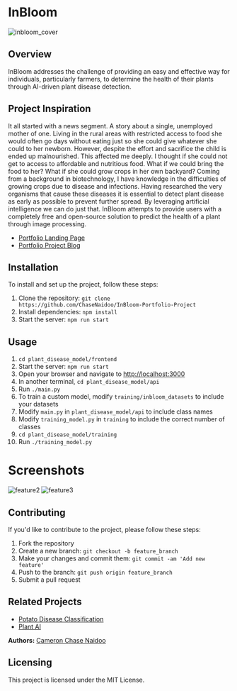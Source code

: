 # InBloom
![inbloom_cover](https://github.com/ChaseNaidoo/InBloom-Portfolio-Project/assets/125469506/7d88dae9-8f60-4d9f-92dc-3bf3281d8ccd)

## Overview
InBloom addresses the challenge of providing an easy and effective way for individuals, particularly farmers, to determine the health of their plants through AI-driven plant disease detection.

## Project Inspiration
It all started with a news segment. A story about a single, unemployed mother of one. Living in the rural areas with restricted access to food she would often go days without eating just so she could give whatever she could to her newborn. However, despite the effort and sacrifice the child is ended up malnourished.
This affected me deeply. I thought if she could not get to access to affordable and nutritious food. What if we could bring the food to her? What if she could grow crops in her own backyard?
Coming from a background in biotechnology, I have knowledge in the difficulties of growing crops due to disease and infections. Having researched the very organisms that cause these diseases it is essential to detect plant disease as early as possible to prevent further spread.
By leveraging artificial intelligence we can do just that. InBloom attempts to provide users with a completely free and open-source solution to predict the health of a plant through image processing.

- [Portfolio Landing Page](https://chasenaidoo.github.io/)
- [Portfolio Project Blog](https://www.linkedin.com/posts/cameron-chase-naidoo_artificialintelligence-ai-pythonprogramming-activity-7164997873510563840-75z0?utm_source=share&utm_medium=member_desktop)

## Installation
To install and set up the project, follow these steps:
1. Clone the repository: `git clone https://github.com/ChaseNaidoo/InBloom-Portfolio-Project`
2. Install dependencies: `npm install`
4. Start the server: `npm run start`

## Usage
1. `cd plant_disease_model/frontend`
2. Start the server: `npm run start`
3. Open your browser and navigate to [http://localhost:3000](http://localhost:3000)
4. In another terminal, `cd plant_disease_model/api`
5. Run `./main.py`
6. To train a custom model, modify `training/inbloom_datasets` to include your datasets
7. Modify `main.py` in `plant_disease_model/api` to include class names
8. Modify `training_model.py` in `training` to include the correct number of classes
9. `cd plant_disease_model/training`
10. Run `./training_model.py`

# Screenshots
![feature2](https://github.com/ChaseNaidoo/InBloom-Portfolio-Project/assets/125469506/eb392c75-0559-4696-be12-229cea7497b0)
![feature3](https://github.com/ChaseNaidoo/InBloom-Portfolio-Project/assets/125469506/401e0106-c1a1-481b-ac3f-6cfb0ccd9fe1)

## Contributing
If you'd like to contribute to the project, please follow these steps:
1. Fork the repository
2. Create a new branch: `git checkout -b feature_branch`
3. Make your changes and commit them: `git commit -am 'Add new feature'`
4. Push to the branch: `git push origin feature_branch`
5. Submit a pull request

## Related Projects
- [Potato Disease Classification](https://github.com/codebasics/potato-disease-classification)
- [Plant AI](https://github.com/soumyajit4419/Plant_AI)

**Authors:** [Cameron Chase Naidoo](https://github.com/ChaseNaidoo)

## Licensing
This project is licensed under the MIT License.
